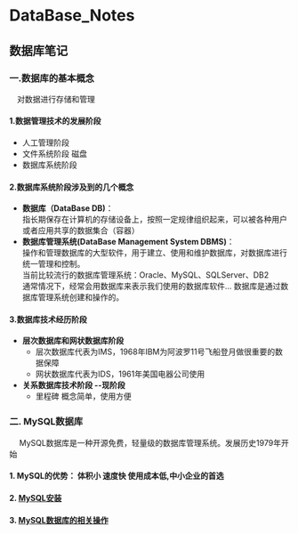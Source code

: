 # DataBase_Notes
## 数据库笔记
### 一.数据库的基本概念
&emsp;对数据进行存储和管理
#### 1.数据管理技术的发展阶段
 + 人工管理阶段
 + 文件系统阶段 磁盘
 + 数据库系统阶段
#### 2.数据库系统阶段涉及到的几个概念
 +  **数据库（DataBase DB)**：<br/>
指长期保存在计算机的存储设备上，按照一定规律组织起来，可以被各种用户或者应用共享的数据集合（容器）<br/>
 + **数据库管理系统(DataBase Management System DBMS)**：<br/>
操作和管理数据库的大型软件，用于建立、使用和维护数据库，对数据库进行统一管理和控制。<br/>当前比较流行的数据库管理系统：Oracle、MySQL、SQLServer、DB2 <br/>
通常情况下，经常会用数据库来表示我们使用的数据库软件... 数据库是通过数据库管理系统创建和操作的。
#### 3.数据库技术经历阶段
+ **层次数据库和网状数据库阶段**
	+ 层次数据库代表为IMS，1968年IBM为阿波罗11号飞船登月做很重要的数据保障
	+ 网状数据库代表为IDS，1961年美国电器公司使用
+ **关系数据库技术阶段 --现阶段**
	+ 里程碑 概念简单，使用方便

### 二. MySQL数据库
&emsp; MySQL数据库是一种开源免费，轻量级的数据库管理系统。发展历史1979年开始 

#### 1. MySQL的优势：  体积小 速度快 使用成本低,中小企业的首选 
#### 2. [MySQL安装](MySQL.md)
#### 3. [MySQL数据库的相关操作](om\omysql.md)






